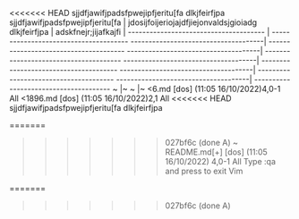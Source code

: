<<<<<<< HEAD
sjjdfjawifjpadsfpwejipfjeritu[fa
dlkjfeirfjpa
  sjjdfjawifjpadsfpwejipfjeritu[fa     |  jdosijfoijeriojajdfjiejonvaldsjgioiadg
  dlkjfeirfjpa                         |  adskfnejr;jijafkajfi
                                       |  --------------------------------------
                                       |  --------------------------------------
  -------------------------------------|  --------------------------------------
  -------------------------------------|  --------------------------------------
  -------------------------------------|  --------------------------------------
  -------------------------------------|  --------------------------------------
  -------------------------------------|  --------------------------------------
~                                      |~
~                                      |~
<6.md [dos] (11:05 16/10/2022)4,0-1 All <1896.md [dos] (11:05 16/10/2022)2,1 All
  <<<<<<< HEAD
  sjjdfjawifjpadsfpwejipfjeritu[fa
  dlkjfeirfjpa


  =======


  >>>>>>> 027bf6c (done A)
~
README.md[+] [dos] (11:05 16/10/2022)                                  4,0-1 All
Type  :qa  and press <Enter> to exit Vim


=======


>>>>>>> 027bf6c (done A)
